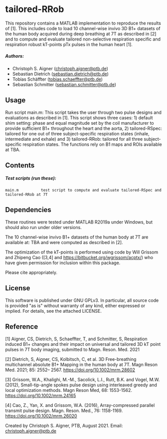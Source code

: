 # tailored-RRob
This repository contains a MATLAB implementation to reproduce the results of [1]. This includes code to load 10 channel-wise invivo 3D B1+ datasets of the human body acquired during deep breathing at 7T as described in [2] and to compute and evaluate tailored non-selective respiration specific and respiration robust kT-points pTx pulses in the human heart [1].

##### Authors:
- Christoph S. Aigner  (<christoph.aigner@ptb.de>)
- Sebastian Dietrich   (<sebastian.dietrich@ptb.de>)
- Tobias Schäffter     (<tobias.schaeffter@ptb.de>)
- Sebastian Schmitter  (<sebastian.schmitter@ptb.de>)

Usage
--------

Run script main.m: This script takes the user through two pulse designs and evaluations as described in [1]. This script shows three cases: 1) default shim setting: phase and equal magnitude set by the coil manufacturer to provide sufficient B1+ throughout the heart and the aorta, 2) tailored-RSpec: tailored for one out of three subject-specific respiration states (inhale, intermediate and exhale) and 3) tailored-RRob: tailored for all three subject-specific respiration states. The functions rely on B1 maps and ROIs available at TBA.


Contents
--------

##### Test scripts (run these):
    main.m          test script to compute and evaluate tailored-RSpec and tailored-RRob at 7T

Dependencies
------------
These routines were tested under MATLAB R2019a under Windows, but should also run under older versions.

The 10 channel-wise invivo B1+ datasets of the human body at 7T are available at: TBA and were computed as described in [2].

The optimization of the kT-points is performed using code by Will Grissom and Zhipeng Cao ([3,4] and https://bitbucket.org/wgrissom/acptx/) who have given permission for inclusion within this package. 

Please cite appropriately.

License
-------

This software is published under GNU GPLv3. 
In particular, all source code is provided "as is" without warranty of any kind, either expressed or implied. 
For details, see the attached LICENSE.

Reference
---------

[1] Aigner, CS, Dietrich, S, Schaeffter, T, and Schmitter, S, Respiration induced B1+ changes and their impact on universal and tailored 3D kT point pulses in 7T body imaging, submitted to Magn. Reson. Med. 2021

[2] Dietrich, S, Aigner, CS, Kolbitsch, C, et al. 3D Free-breathing multichannel absolute B1+ Mapping in the human body at 7T. Magn Reson Med. 2021; 85: 2552– 2567. https://doi.org/10.1002/mrm.28602

[3] Grissom, W.A., Khalighi, M.-M., Sacolick, L.I., Rutt, B.K. and Vogel, M.W. (2012), Small-tip-angle spokes pulse design using interleaved greedy and local optimization methods. Magn Reson Med, 68: 1553-1562. https://doi.org/10.1002/mrm.24165

[4] Cao, Z., Yan, X. and Grissom, W.A. (2016), Array-compressed parallel transmit pulse design. Magn. Reson. Med., 76: 1158-1169. https://doi.org/10.1002/mrm.26020

Created by Christoph S. Aigner, PTB, August 2021.
Email: christoph.aigner@ptb.de
